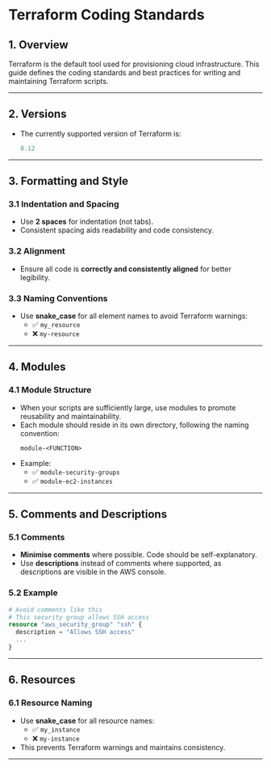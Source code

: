 # Terraform Coding Standards

## 1. Overview
Terraform is the default tool used for provisioning cloud infrastructure. This guide defines the coding standards and best practices for writing and maintaining Terraform scripts.

---

## 2. Versions
- The currently supported version of Terraform is:  
   ```terraform
   0.12
   ```

---

## 3. Formatting and Style

### 3.1 Indentation and Spacing
- Use **2 spaces** for indentation (not tabs).
- Consistent spacing aids readability and code consistency.

### 3.2 Alignment
- Ensure all code is **correctly and consistently aligned** for better legibility.

### 3.3 Naming Conventions
- Use **snake_case** for all element names to avoid Terraform warnings:
    - ✅ `my_resource`  
    - ❌ `my-resource`  

---

## 4. Modules

### 4.1 Module Structure
- When your scripts are sufficiently large, use modules to promote reusability and maintainability.
- Each module should reside in its own directory, following the naming convention:  
   ```plaintext
   module-<FUNCTION>
   ```
- Example:
    - ✅ `module-security-groups`
    - ✅ `module-ec2-instances`

---

## 5. Comments and Descriptions

### 5.1 Comments
- **Minimise comments** where possible. Code should be self-explanatory.  
- Use **descriptions** instead of comments where supported, as descriptions are visible in the AWS console.

### 5.2 Example
```terraform
# Avoid comments like this
# This security group allows SSH access
resource "aws_security_group" "ssh" {
  description = "Allows SSH access"
  ...
}
```

---

## 6. Resources

### 6.1 Resource Naming
- Use **snake_case** for all resource names:
    - ✅ `my_instance`
    - ❌ `my-instance`
- This prevents Terraform warnings and maintains consistency.

---

